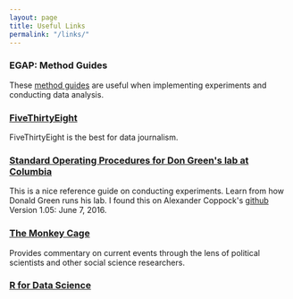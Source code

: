 ```yaml
---
layout: page
title: Useful Links
permalink: "/links/"
---
```


### EGAP: Method Guides
These [method guides](http://egap.org/list-methods-guides) are useful when implementing experiments and conducting data analysis. 

### [FiveThirtyEight](http://fivethirtyeight.com)
FiveThirtyEight is the best for data journalism. 

### [Standard Operating Procedures for Don Green's lab at Columbia](http://alexandercoppock.com/Green-Lab-SOP/Green_Lab_SOP.pdf)
This is a nice reference guide on conducting experiments. Learn from how Donald Green runs his lab. I found this on Alexander Coppock's [github](https://github.com/acoppock/Green-Lab-SOP) Version 1.05: June 7, 2016.

### [The Monkey Cage](https://www.washingtonpost.com/news/monkey-cage/?utm_term=.1b478fbd2731)
Provides commentary on current events through the lens of political scientists and other social science researchers.

### [R for Data Science](http://r4ds.had.co.nz)


